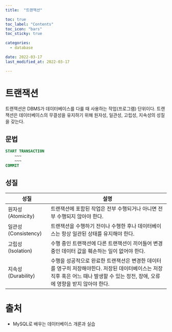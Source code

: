 ```yaml
---
title:  "트랜잭션"

toc: true
toc_label: "Contents"
toc_icon: "bars"
toc_sticky: true

categories:
  - database

date: 2022-03-17
last_modified_at: 2022-03-17

---
```


# 트랜잭션

트랜잭션은 DBMS가 데이터베이스를 다룰 때 사용하는 작업(프로그램) 단위이다.
트랜잭션은 데이터베이스의 무결성을 유지하기 위해 원자성, 일관성, 고립성, 지속성의 성질을 갖는다.



## 문법

```sql
START TRANSACTION
	~~~
	~~~
COMMIT
```



## 성질

| 성질                | 설명                                                         |
| ------------------- | ------------------------------------------------------------ |
| 원자성(Atomicity)   | 트랜잭션에 포함된 작업은 전부 수행되거나 아니면 전부 수행되지 않아야 한다. |
| 일관성(Consistency) | 트랜잭션을 수행하기 전이나 수행한 후나 데이터베이스는 항상 일관된 상태를 유지해야 한다. |
| 고립성(Isolation)   | 수행 중인 트랜잭션에 다른 트랜잭션이 끼어들어 변경 중인 데이터 값을 훼손하는 일이 없어야 한다. |
| 지속성(Durability)  | 수행을 성공적으로 완료한 트랜잭션은 변경한 데이터를 영구히 저장해야한다. 저장된 데이터베이스는 저장 직후 혹은 어느 때나 발생할 수 있는 정전, 장애, 오류에 영향을 받지 않아야 한다. |

# 출처

* MySQL로 배우는 데이터베이스 개론과 실습
